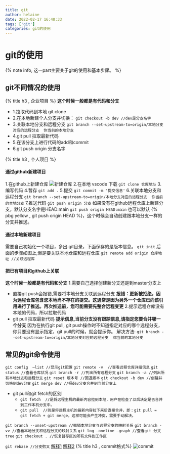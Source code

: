 ```yaml
---
title: git
author: helaine
date: 2022-02-17 16:40:33
tags: ['git']
categories: git的使用
---
```


# git的使用

{% note info, 这一part主要关于git的使用和基本步骤。 %}

## git不同情况的使用

{% title h3 , 企业项目 %}
**这个时候一般都是有代码和分支**
* 1.拉取代码到本地 git clone
* 2.在本地新建个人分支并切换：
`git checkout -b dev //dev是分支名字`
* 3.关联本地分支和远程分支 
`git branch --set-upstream-to=origin/本地分支对应的远程分支  你当前的本地分支`
* 4.git pull 拉取最新代码
* 5.在该分支上进行代码的add和commit
* 6.git push origin 分支名字

{% title h3 , 个人项目 %}
#### 通过github新建项目
1.在github上新建仓库 
![新建仓库](1.png)
2.在本地 vscode 下载
`git clone 仓库地址`
3.编写代码
4.暂存
`git add .`
5.提交
`git commit -m '提交信息'`
6.关联本地分支和远程分支 
`git branch --set-upstream-to=origin/本地分支对应的远程分支  你当前的本地分支`
7.推送代码
`git push origin 分支`
如果没有在github远程仓库上新建分支，默认分支名字是HEAD:main
`git push origin HEAD:main`
也可以默认 {% pbg yellow , git push origin HEAD %}，这个时候会自动创建跟本地分支一样的分支并推送。

#### 通过本地新建项目
需要自己初始化一个项目，多出.git目录，下面保存的是版本信息。
`git init`
后面的步骤如图上,但是要关联本地仓库和远程仓库
`git remote add origin 仓库地址 //关联远程库`

#### 把已有项目和github上关联
**这个时候一般都是有代码和分支**
1.需要自己选择创建新分支还是到master分支上
* 直接git push会报错,需要将本地分支关联到远程分支
	**报错：更新被拒绝，因为远程仓库包含您本地尚不存在的提交。这通常是因为另外一个仓库已向该引用进行了推送。再次推送前，您可能需要先整合远程变更**
2.提示远程仓库没有本地的代码，所以拉取代码
* git pull 拉取最新代码
	**提示信息,当前分支没有跟踪信息,请指定您要合并哪一个分支**
因为在执行git pull, git push操作时不知道指定对应的哪个远程分支，你只要没有显示指定，git pull的时候，就会提示你。
解决方法:
`git branch --set-upstream-to=origin/本地分支对应的远程分支  你当前的本地分支	`	


## 常见的git命令使用
`git config  —list //显示git配置`
`git remote -v  //查看远程仓库详细信息`
`git status //查看仓库状况`
`git branch -r //列出所有远程分支`
`git branch -a //列出所有本地分支和远程分支`
`git reset 版本号 //回退版本`
`git checkout -b dev //创建并切换到dev分支`
`git merge dev //把dev分支合并到当前分支上`
* git pull和git fetch的区别
	* `git fetch  //是将远程主机的最新内容拉到本地，用户在检查了以后决定是否合并到工作本机分支中。`
	* `git pull  //则是将远程主机的最新内容拉下来后直接合并，即：git pull = git fetch + git merge，这样可能会产生冲突，需要手动解决。`

`git branch --unset-upstream //撤销本地分支与远程分支的映射关系`
`git branch -vv //查看本地分支和远程分支的映射关系`
`git log —oneline —graph //查看git 分支 tree`
`git checkout . //恢复暂存区的所有文件到工作区`

`git rebase //分支劈叉` [解释1](https://www.jianshu.com/p/f7ed3dd0d2d8)  [解释2](https://www.bilibili.com/video/av51229455?zw)
{% title h3 , commit格式%}
![commit](feat.png)





